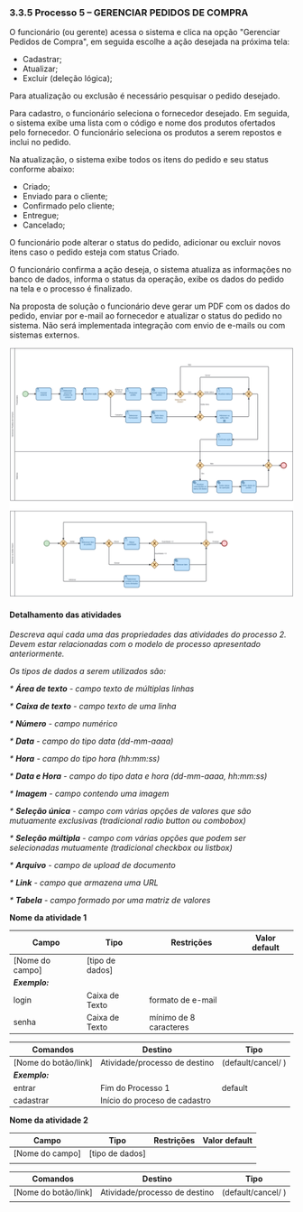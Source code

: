 ### 3.3.5 Processo 5 – GERENCIAR PEDIDOS DE COMPRA

O funcionário (ou gerente) acessa o sistema e clica na opção "Gerenciar Pedidos de Compra", em seguida escolhe a ação desejada na próxima tela:

* Cadastrar;
* Atualizar;
* Excluir (deleção lógica);

Para atualização ou exclusão é necessário pesquisar o pedido desejado.

Para cadastro, o funcionário seleciona o fornecedor desejado. Em seguida, o sistema exibe uma lista com o código e nome dos produtos ofertados pelo fornecedor. O funcionário seleciona os produtos a serem repostos e inclui no pedido.

Na atualização, o sistema exibe todos os itens do pedido e seu status conforme abaixo:
* Criado;
* Enviado para o cliente;
* Confirmado pelo cliente;
* Entregue;
* Cancelado;

O funcionário pode alterar o status do pedido, adicionar ou excluir novos itens caso o pedido esteja com status Criado.

O funcionário confirma a ação deseja, o sistema atualiza as informações no banco de dados, informa o status da operação, exibe os dados do pedido na tela e o processo é finalizado.

Na proposta de solução o funcionário deve gerar um PDF com os dados do pedido, enviar por e-mail ao fornecedor e atualizar o status do pedido no sistema. Não será implementada integração com envio de e-mails ou com sistemas externos.

![Exemplo de um Modelo BPMN do PROCESSO 5](../images/gerenciar-pedidos-de-compra.png "Modelo BPMN do Processo 5.")


#### Detalhamento das atividades

_Descreva aqui cada uma das propriedades das atividades do processo 2. 
Devem estar relacionadas com o modelo de processo apresentado anteriormente._

_Os tipos de dados a serem utilizados são:_

_* **Área de texto** - campo texto de múltiplas linhas_

_* **Caixa de texto** - campo texto de uma linha_

_* **Número** - campo numérico_

_* **Data** - campo do tipo data (dd-mm-aaaa)_

_* **Hora** - campo do tipo hora (hh:mm:ss)_

_* **Data e Hora** - campo do tipo data e hora (dd-mm-aaaa, hh:mm:ss)_

_* **Imagem** - campo contendo uma imagem_

_* **Seleção única** - campo com várias opções de valores que são mutuamente exclusivas (tradicional radio button ou combobox)_

_* **Seleção múltipla** - campo com várias opções que podem ser selecionadas mutuamente (tradicional checkbox ou listbox)_

_* **Arquivo** - campo de upload de documento_

_* **Link** - campo que armazena uma URL_

_* **Tabela** - campo formado por uma matriz de valores_

**Nome da atividade 1**

| **Campo**       | **Tipo**         | **Restrições** | **Valor default** |
| ---             | ---              | ---            | ---               |
| [Nome do campo] | [tipo de dados]  |                |                   |
| ***Exemplo:***  |                  |                |                   |
| login           | Caixa de Texto   | formato de e-mail |                |
| senha           | Caixa de Texto   | mínimo de 8 caracteres |           |

| **Comandos**         |  **Destino**                   | **Tipo** |
| ---                  | ---                            | ---               |
| [Nome do botão/link] | Atividade/processo de destino  | (default/cancel/  ) |
| ***Exemplo:***       |                                |                   |
| entrar               | Fim do Processo 1              | default           |
| cadastrar            | Início do proceso de cadastro  |                   |


**Nome da atividade 2**

| **Campo**       | **Tipo**         | **Restrições** | **Valor default** |
| ---             | ---              | ---            | ---               |
| [Nome do campo] | [tipo de dados]  |                |                   |
|                 |                  |                |                   |

| **Comandos**         |  **Destino**                   | **Tipo**          |
| ---                  | ---                            | ---               |
| [Nome do botão/link] | Atividade/processo de destino  | (default/cancel/  ) |
|                      |                                |                   |
